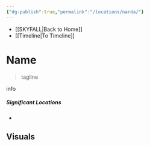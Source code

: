 ```yaml
---
{"dg-publish":true,"permalink":"/locations/narda/"}
---
```


- [[SKYFALL\|Back to Home]]
- [[Timeline\|To Timeline]]

# Name
>tagline

info

##### Significant Locations
- 

## Visuals
